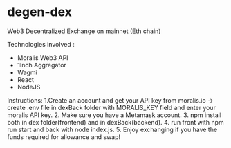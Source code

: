 # degen-dex
Web3 Decentralized Exchange on mainnet (Eth chain)

Technologies involved : 
- Moralis Web3 API
- 1Inch Aggregator
- Wagmi
- React
- NodeJS

Instructions: 1.Create an account and get your API key from moralis.io -> create .env file in dexBack folder with MORALIS_KEY field and enter your moralis API key.
2. Make sure you have a Metamask account.
3. npm install both in dex folder(frontend) and in dexBack(backend).
4. run front with npm run start and back with node index.js.
5. Enjoy exchanging if you have the funds required for allowance and swap!
